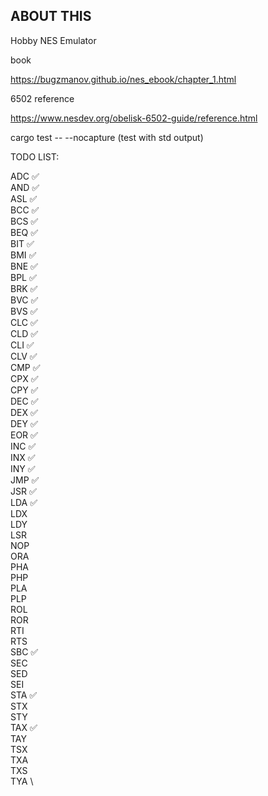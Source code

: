 ## ABOUT THIS
Hobby NES Emulator

book

https://bugzmanov.github.io/nes_ebook/chapter_1.html

6502 reference

https://www.nesdev.org/obelisk-6502-guide/reference.html

cargo test -- --nocapture (test with std output)

TODO LIST:

ADC ✅	\
AND ✅	\
ASL ✅	\
BCC ✅	\
BCS ✅	\
BEQ ✅	\
BIT ✅	\
BMI ✅	\
BNE ✅	\
BPL ✅	\
BRK ✅	\
BVC ✅	\
BVS ✅	\
CLC ✅	\
CLD ✅	\
CLI ✅	\
CLV ✅	\
CMP ✅	\
CPX ✅	\
CPY ✅	\
DEC ✅	\
DEX ✅	\
DEY ✅	\
EOR ✅	\
INC ✅	\
INX ✅	\
INY ✅	\
JMP ✅	\
JSR ✅	\
LDA ✅	\
LDX	\
LDY	\
LSR	\
NOP	\
ORA	\
PHA	\
PHP	\
PLA	\
PLP	\
ROL	\
ROR	\
RTI	\
RTS	\
SBC ✅	\
SEC	\
SED	\
SEI	\
STA ✅	\
STX	\
STY	\
TAX ✅	\
TAY	\
TSX	\
TXA	\
TXS	\
TYA	\
